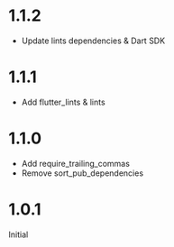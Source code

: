 # 1.1.2

- Update lints dependencies & Dart SDK

# 1.1.1

- Add flutter_lints & lints

# 1.1.0

- Add require_trailing_commas
- Remove sort_pub_dependencies

# 1.0.1

Initial
